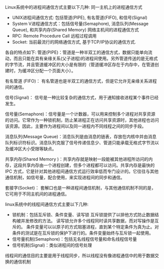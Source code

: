 Linux系统中的进程间通信方式主要以下几种:
同一主机上的进程通信方式
   * UNIX进程间通信方式: 包括管道(PIPE), 有名管道(FIFO), 和信号(Signal)
   * System V进程通信方式：包括信号量(Semaphore), 消息队列(Message Queue), 和共享内存(Shared Memory)
网络主机间的进程通信方式
   * RPC: Remote Procedure Call 远程过程调用
   * Socket: 当前最流行的网络通信方式, 基于TCP/IP协议的通信方式.
   
各自的特点如下:
管道(PIPE)：管道是一种半双工的通信方式，数据只能单向流动，而且只能在具有亲缘关系(父子进程)的进程间使用。另外管道传送的是无格式的字节流，并且管道缓冲区的大小是有限的（管道缓冲区存在于内存中，在管道创建时，为缓冲区分配一个页面大小）。

有名管道 (FIFO)： 有名管道也是半双工的通信方式，但是它允许无亲缘关系进程间的通信。

信号(Signal)： 信号是一种比较复杂的通信方式，用于通知接收进程某个事件已经发生。

信号量(Semaphore)：信号量是一个计数器，可以用来控制多个进程对共享资源的访问。它常作为一种锁机制，防止某进程正在访问共享资源时，其他进程也访问该资源。因此，主要作为进程间以及同一进程内不同线程之间的同步手段。

消息队列(Message Queue)：消息队列是由消息的链表，存放在内核中并由消息队列标识符标识。消息队列克服了信号传递信息少、管道只能承载无格式字节流以及缓冲区大小受限等缺点。

共享内存(Shared Memory )：共享内存就是映射一段能被其他进程所访问的内存，这段共享内存由一个进程创建，但多个进程都可以访问。共享内存是最快的 IPC 方式，它是针对其他进程间通信方式运行效率低而专门设计的。它往往与其他通信机制，如信号量，配合使用，来实现进程间的同步和通信。

套接字(Socket)： 套解口也是一种进程间通信机制，与其他通信机制不同的是，它可用于不同主机间的进程通信。
 
 
linux系统中的线程间通信方式主要以下几种:
*  锁机制：包括互斥锁、条件变量、读写锁
   互斥锁提供了以排他方式防止数据结构被并发修改的方法。
   读写锁允许多个线程同时读共享数据，而对写操作是互斥的。
   条件变量可以以原子的方式阻塞进程，直到某个特定条件为真为止。对条件的测试是在互斥锁的保护下进行的。条件变量始终与互斥锁一起使用。
*  信号量机制(Semaphore)：包括无名线程信号量和命名线程信号量
*  信号机制(Signal)：类似进程间的信号处理
 
线程间的通信目的主要是用于线程同步，所以线程没有像进程通信中的用于数据交换的通信机制
